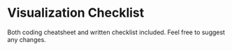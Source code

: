 # Visualization Checklist

Both coding cheatsheet and written checklist included. Feel free to suggest any changes.


